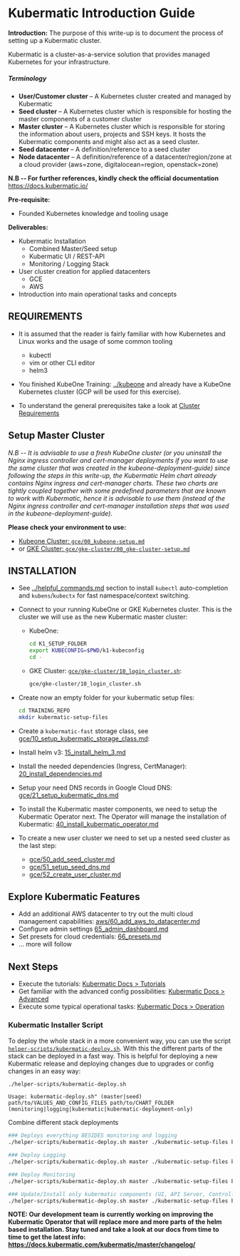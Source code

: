 ﻿# Kubermatic Introduction Guide

**Introduction:** The purpose of this write-up is to document the process of setting up a Kubermatic cluster.

Kubermatic is a cluster-as-a-service solution that provides managed Kubernetes for your infrastructure.

##### Terminology

- **User/Customer cluster** – A Kubernetes cluster created and managed by Kubermatic
- **Seed cluster** – A Kubernetes cluster which is responsible for hosting the master components of a customer cluster
- **Master cluster** – A Kubernetes cluster which is responsible for storing the information about users, projects and SSH keys. It hosts the Kubermatic components and might also act as a seed cluster.
- **Seed datacenter** – A definition/reference to a seed cluster
- **Node datacenter** – A definition/reference of a datacenter/region/zone at a cloud provider (aws=zone, digitalocean=region, openstack=zone)


**N.B -- For further references, kindly check the official documentation** https://docs.kubermatic.io/

**Pre-requisite:** 
- Founded Kubernetes knowledge and tooling usage

**Deliverables:**

* Kubermatic Installation
  * Combined Master/Seed setup
  * Kubermatic UI / REST-API
  * Monitoring / Logging Stack
* User cluster creation for applied datacenters
  * GCE
  * AWS
* Introduction into main operational tasks and concepts

## REQUIREMENTS

* It is assumed that the reader is fairly familiar with how Kubernetes and Linux works and the usage of some common tooling
  * kubectl
  * vim or other CLI editor
  * helm3

* You finished KubeOne Training: [../kubeone](../kubeone) and already have a KubeOne Kubernetes cluster (GCP will be used for this exercise). 

* To understand the general prerequisites take a look at [Cluster Requirements](https://docs.kubermatic.com/kubermatic/master/requirements/cluster_requirements/)


## Setup Master Cluster
*N.B -- It is advisable to use a fresh KubeOne cluster (or you uninstall the Nginx ingress controller and cert-manager deployments if you want to use the same cluster that was created in the kubeone-deployment-guide) since following the steps in this write-up, the Kubermatic Helm chart already contains Nginx ingress and cert-manager charts. These two charts are tightly coupled together with some predefined parameters that are known to work with Kubermatic, hence it is advisable to use them (instead of the Nginx ingress controller and cert-manager installation steps that was used in the kubeone-deployment-guide).*

**Please check your environment to use:**
 - [Kubeone Cluster: `gce/00_kubeone-setup.md`](gce/00_kubeone-setup.md)
 - or [GKE Cluster: `gce/gke-cluster/00_gke-cluster-setup.md`](gce/gke-cluster/00_gke-cluster-setup.md)

## INSTALLATION

* See [../helpful_commands.md](../helpful_commands.md) section to install `kubectl` auto-completion and `kubens`/`kubectx` for fast  namespace/context switching.

* Connect to your running KubeOne or GKE Kubernetes cluster. This is the cluster we will use as the new Kubermatic master cluster:
    * KubeOne:
        ```bash
        cd K1_SETUP_FOLDER
        export KUBECONFIG=$PWD/k1-kubeconfig
        cd -
        ````
    * GKE Cluster: [`gce/gke-cluster/10_login_cluster.sh`](gce/gke-cluster/10_login_cluster.sh):
      ```bash
      gce/gke-cluster/10_login_cluster.sh
      ```

* Create now an empty folder for your kubermatic setup files:
    ```bash
    cd TRAINING_REPO
    mkdir kubermatic-setup-files
    ```
* Create a `kubermatic-fast` storage class, see [gce/10_setup_kubermatic_storage_class.md](gce/10_setup_kubermatic_storage_class.md):
  
* Install helm v3: [15_install_helm_3.md](15_install_helm_3.md)

* Install the needed dependencies (Ingress, CertManager): [20_install_dependencies.md](20_install_dependencies.md)

* Setup your need DNS records in Google Cloud DNS: [gce/21_setup_kubermatic_dns.md](gce/21_setup_kubermatic_dns.md)

* To install the Kubermatic master components, we need to setup the Kubermatic Operator next. The Operator will manage the installation of Kubermatic: [40_install_kubermatic_operator.md](40_install_kubermatic_operator.md)

* To create a new user cluster we need to set up a nested seed cluster as the last step:
  - [gce/50_add_seed_cluster.md](gce/50_add_seed_cluster.md)
  - [gce/51_setup_seed_dns.md](gce/51_setup_seed_dns.md)
  - [gce/52_create_user_cluster.md](gce/52_create_user_cluster.md)

## Explore Kubermatic Features

* Add an additional AWS datacenter to try out the multi cloud management capabilities: [aws/60_add_aws_to_datacenter.md](aws/60_add_aws_to_datacenter.md)
* Configure admin settings [65_admin_dashboard.md](65_admin_dashboard.md)
* Set presets for cloud credentials: [66_presets.md](66_presets.md)
* ... more will follow

## Next Steps

* Execute the tutorials: [Kubermatic Docs > Tutorials](https://docs.kubermatic.com/kubermatic/master/tutorials/)
* Get familiar with the advanced config possibilities: [Kubermatic Docs > Advanced](https://docs.kubermatic.com/kubermatic/master/advanced/)
* Execute some typical operational tasks: [Kubermatic Docs > Operation](https://docs.kubermatic.com/kubermatic/master/operation/)   

### Kubermatic Installer Script
To deploy the whole stack in a more convenient way, you can use the script [`helper-scripts/kubermatic-deploy.sh`](./helper-scripts/kubermatic-deploy.sh).
With this the different parts of the stack can be deployed in a fast way. This is helpful for deploying a new Kubermatic release and deploying changes due to upgrades or config changes in an easy way:

```bash
./helper-scripts/kubermatic-deploy.sh
```
```
Usage: kubermatic-deploy.sh" (master|seed) path/to/VALUES_AND_CONFIG_FILES path/to/CHART_FOLDER (monitoring|logging|kubermatic|kubermatic-deployment-only)
```
Combine different stack deployments
```bash
### Deploys everything BESIDES monitoring and logging
./helper-scripts/kubermatic-deploy.sh master ./kubermatic-setup-files kubermatic-repo/charts kubermatic

### Deploy Logging
./helper-scripts/kubermatic-deploy.sh master ./kubermatic-setup-files kubermatic-repo/charts logging

### Deploy Monitoring
./helper-scripts/kubermatic-deploy.sh master ./kubermatic-setup-files kubermatic-repo/charts kubermatic-deployment-only monitoring

### Update/Install only kubermatic components (UI, API Server, Controllers)
./helper-scripts/kubermatic-deploy.sh master ./kubermatic-setup-files kubermatic-repo/charts kubermatic-deployment-only
```

**NOTE: Our development team is currently working on improving the Kubermatic Operator that will replace more and more parts of the helm based installation. Stay tuned and take a look at our docs from time to time to get the latest info: https://docs.kubermatic.com/kubermatic/master/changelog/**

